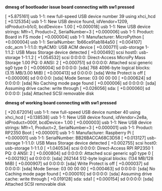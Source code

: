 **dmesg of bootloader issue board connecting with sw1 pressed**

[  +5.875161] usb 1-1: new full-speed USB device number 39 using xhci_hcd
[  +0.125354] usb 1-1: New USB device found, idVendor=1209, idProduct=b1c0, bcdDevice= 1.00
[  +0.000018] usb 1-1: New USB device strings: Mfr=1, Product=2, SerialNumber=3
[  +0.000006] usb 1-1: Product: Board in FS mode
[  +0.000004] usb 1-1: Manufacturer: MicroPython
[  +0.000004] usb 1-1: SerialNumber: 1b66ce91ab184a50
[  +0.004107] cdc_acm 1-1:1.0: ttyACM0: USB ACM device
[  +0.000711] usb-storage 1-1:1.2: USB Mass Storage device detected
[  +0.000492] scsi host0: usb-storage 1-1:1.2
[  +1.054532] scsi 0:0:0:0: Direct-Access     MicroPy  Mass Storage     1.00 PQ: 0 ANSI: 2
[  +0.000751] sd 0:0:0:0: Attached scsi generic sg0 type 0
[  +0.006004] sd 0:0:0:0: [sda] 768 4096-byte logical blocks: (3.15 MB/3.00 MiB)
[  +0.000413] sd 0:0:0:0: [sda] Write Protect is off
[  +0.000006] sd 0:0:0:0: [sda] Mode Sense: 03 00 00 00
[  +0.000624] sd 0:0:0:0: [sda] No Caching mode page found
[  +0.000006] sd 0:0:0:0: [sda] Assuming drive cache: write through
[  +0.026056]  sda:
[  +0.000060] sd 0:0:0:0: [sda] Attached SCSI removable disk

**dmesg of working board connecting with sw1 pressed**

[ +20.672014] usb 1-1: new full-speed USB device number 40 using xhci_hcd
[  +0.138538] usb 1-1: New USB device found, idVendor=2e8a, idProduct=000f, bcdDevice= 1.00
[  +0.000003] usb 1-1: New USB device strings: Mfr=1, Product=2, SerialNumber=3
[  +0.000001] usb 1-1: Product: RP2350 Boot
[  +0.000001] usb 1-1: Manufacturer: Raspberry Pi
[  +0.000001] usb 1-1: SerialNumber: BB26BACCA68C3D58
[  +0.013127] usb-storage 1-1:1.0: USB Mass Storage device detected
[  +0.002755] scsi host0: usb-storage 1-1:1.0
[  +1.040534] scsi 0:0:0:0: Direct-Access     RPI      RP2350           1    PQ: 0 ANSI: 2
[  +0.000804] sd 0:0:0:0: Attached scsi generic sg0 type 0
[  +0.002192] sd 0:0:0:0: [sda] 262144 512-byte logical blocks: (134 MB/128 MiB)
[  +0.000907] sd 0:0:0:0: [sda] Write Protect is off
[  +0.000037] sd 0:0:0:0: [sda] Mode Sense: 03 00 00 00
[  +0.000463] sd 0:0:0:0: [sda] No Caching mode page found
[  +0.000010] sd 0:0:0:0: [sda] Assuming drive cache: write through
[  +0.019128]  sda: sda1
[  +0.000154] sd 0:0:0:0: [sda] Attached SCSI removable disk
